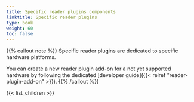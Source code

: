 ```yaml
---
title: Specific reader plugins components
linktitle: Specific reader plugins
type: book
weight: 60
toc: false
---
```


{{% callout note %}}
Specific reader plugins are dedicated to specific hardware platforms.

You can create a new reader plugin add-on for a not yet supported hardware by following the dedicated [developer guide]({{< relref "reader-plugin-add-on" >}}).
{{% /callout %}}

{{< list_children >}}